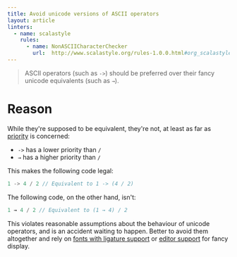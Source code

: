 ```yaml
---
title: Avoid unicode versions of ASCII operators
layout: article
linters:
  - name: scalastyle
    rules:
      - name: NonASCIICharacterChecker
        url:  http://www.scalastyle.org/rules-1.0.0.html#org_scalastyle_scalariform_NonASCIICharacterChecker
---
```


> ASCII operators (such as `->`) should be preferred over their fancy unicode equivalents (such as `→`).

# Reason

While they're supposed to be equivalent, they're not, at least as far as [priority](https://www.scala-lang.org/files/archive/spec/2.12/06-expressions.html#infix-operations) is concerned:
* `->` has a lower priority than `/`
* `→` has a higher priority than `/`

This makes the following code legal:

```scala mdoc
1 -> 4 / 2 // Equivalent to 1 -> (4 / 2)
```

The following code, on the other hand, isn't:

```scala mdoc:fail
1 → 4 / 2 // Equivalent to (1 → 4) / 2
```

This violates reasonable assumptions about the behaviour of unicode operators, and is an accident waiting to happen. Better to avoid them altogether and rely on [fonts with ligature support](https://github.com/tonsky/FiraCode) or [editor support](https://emacsredux.com/blog/2014/08/25/a-peek-at-emacs-24-dot-4-prettify-symbols-mode/) for fancy display.
